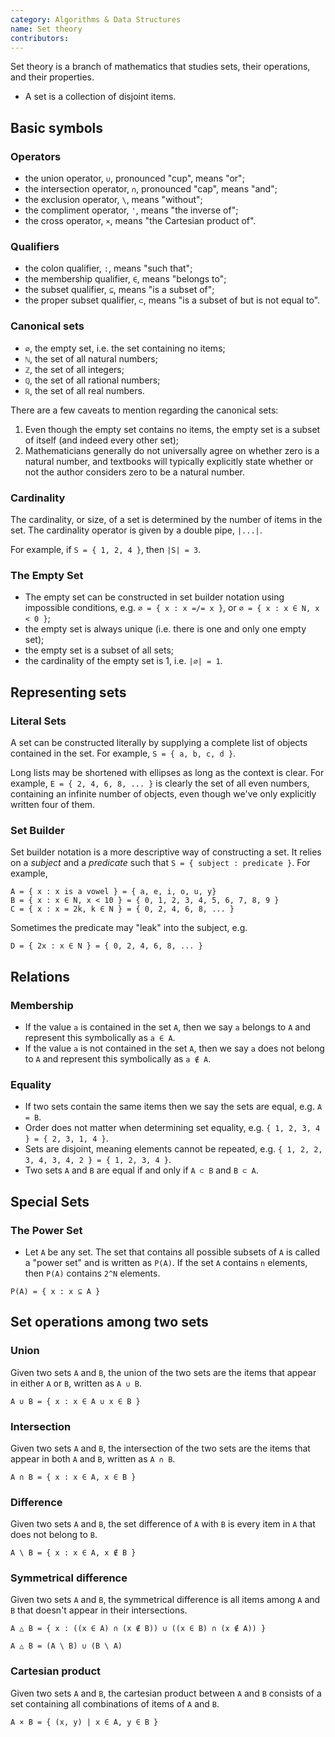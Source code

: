 ```yaml
---
category: Algorithms & Data Structures
name: Set theory
contributors:
---
```

Set theory is a branch of mathematics that studies sets, their operations, and their properties.

* A set is a collection of disjoint items.

## Basic symbols

### Operators
* the union operator, `∪`, pronounced "cup", means "or";
* the intersection operator, `∩`, pronounced "cap", means "and";
* the exclusion operator, `\`, means "without";
* the compliment operator, `'`, means "the inverse of";
* the cross operator, `×`, means "the Cartesian product of".

### Qualifiers 
* the colon qualifier, `:`, means "such that";
* the membership qualifier, `∈`, means "belongs to";
* the subset qualifier, `⊆`, means "is a subset of";
* the proper subset qualifier, `⊂`, means "is a subset of but is not equal to".

### Canonical sets
* `∅`, the empty set, i.e. the set containing no items;
* `ℕ`, the set of all natural numbers;
* `ℤ`, the set of all integers;
* `ℚ`, the set of all rational numbers;
* `ℝ`, the set of all real numbers.

There are a few caveats to mention regarding the canonical sets:
1. Even though the empty set contains no items, the empty set is a subset of itself (and indeed every other set);
2. Mathematicians generally do not universally agree on whether zero is a natural number, and textbooks will typically explicitly state whether or not the author considers zero to be a natural number.


### Cardinality

The cardinality, or size, of a set is determined by the number of items in the set. The cardinality operator is given by a double pipe, `|...|`.

For example, if `S = { 1, 2, 4 }`, then `|S| = 3`.

### The Empty Set
* The empty set can be constructed in set builder notation using impossible conditions, e.g. `∅ = { x : x =/= x }`, or `∅ = { x : x ∈ N, x < 0 }`;
* the empty set is always unique (i.e. there is one and only one empty set);
* the empty set is a subset of all sets;
* the cardinality of the empty set is 1, i.e. `|∅| = 1`.

## Representing sets

### Literal Sets

A set can be constructed literally by supplying a complete list of objects contained in the set. For example, `S = { a, b, c, d }`.

Long lists may be shortened with ellipses as long as the context is clear. For example, `E = { 2, 4, 6, 8, ... }` is clearly the set of all even numbers, containing an infinite number of objects, even though we've only explicitly written four of them.

### Set Builder

Set builder notation is a more descriptive way of constructing a set. It relies on a _subject_ and a _predicate_ such that `S = { subject : predicate }`. For example,

```
A = { x : x is a vowel } = { a, e, i, o, u, y}
B = { x : x ∈ N, x < 10 } = { 0, 1, 2, 3, 4, 5, 6, 7, 8, 9 }
C = { x : x = 2k, k ∈ N } = { 0, 2, 4, 6, 8, ... }
```

Sometimes the predicate may "leak" into the subject, e.g.

```
D = { 2x : x ∈ N } = { 0, 2, 4, 6, 8, ... }
```

## Relations

### Membership

* If the value `a` is contained in the set `A`, then we say `a` belongs to `A` and represent this symbolically as `a ∈ A`.
* If the value `a` is not contained in the set `A`, then we say `a` does not belong to `A` and represent this symbolically as `a ∉ A`.

### Equality

* If two sets contain the same items then we say the sets are equal, e.g. `A = B`.
* Order does not matter when determining set equality, e.g. `{ 1, 2, 3, 4 } = { 2, 3, 1, 4 }`.
* Sets are disjoint, meaning elements cannot be repeated, e.g. `{ 1, 2, 2, 3, 4, 3, 4, 2 } = { 1, 2, 3, 4 }`.
* Two sets `A` and `B` are equal if and only if `A ⊂ B` and `B ⊂ A`.

## Special Sets

### The Power Set
* Let `A` be any set. The set that contains all possible subsets of `A` is called a "power set" and is written as `P(A)`. If the set `A` contains `n` elements, then `P(A)` contains `2^N` elements.

```
P(A) = { x : x ⊆ A }
```

## Set operations among two sets
### Union
Given two sets `A` and `B`, the union of the two sets are the items that appear in either `A` or `B`, written as `A ∪ B`.

```
A ∪ B = { x : x ∈ A ∪ x ∈ B }
```

### Intersection
Given two sets `A` and `B`, the intersection of the two sets are the items that appear in both `A` and `B`, written as `A ∩ B`.

```
A ∩ B = { x : x ∈ A, x ∈ B }
```

### Difference
Given two sets `A` and `B`, the set difference of `A` with `B` is every item in `A` that does not belong to `B`.

```
A \ B = { x : x ∈ A, x ∉ B }
```

### Symmetrical difference
Given two sets `A` and `B`, the symmetrical difference is all items among `A` and `B` that doesn't appear in their intersections.

```
A △ B = { x : ((x ∈ A) ∩ (x ∉ B)) ∪ ((x ∈ B) ∩ (x ∉ A)) }

A △ B = (A \ B) ∪ (B \ A)
```

### Cartesian product
Given two sets `A` and `B`, the cartesian product between `A` and `B` consists of a set containing all combinations of items of `A` and `B`.

```
A × B = { (x, y) | x ∈ A, y ∈ B }
```

